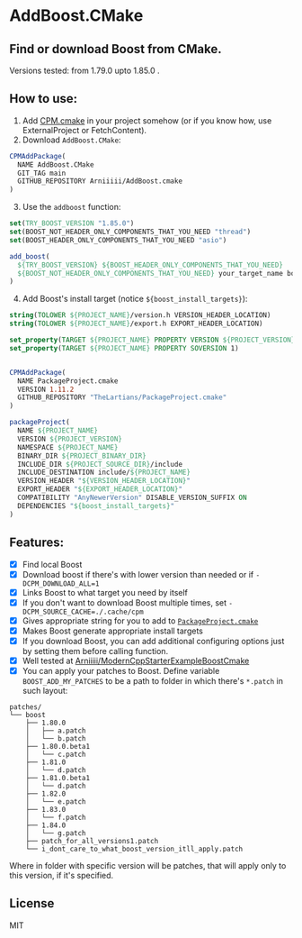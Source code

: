# AddBoost.CMake

## Find or download Boost from CMake. 

Versions tested: from 1.79.0 upto 1.85.0 .

## How to use:

1. Add [CPM.cmake](https://github.com/cpm-cmake/CPM.cmake?tab=readme-ov-file#adding-cpm) in your project somehow (or if you know how, use ExternalProject or FetchContent).
2. Download `AddBoost.CMake`:

```cmake
CPMAddPackage(
  NAME AddBoost.CMake
  GIT_TAG main
  GITHUB_REPOSITORY Arniiiii/AddBoost.cmake
)
```
3. Use the `addboost` function:
```cmake
set(TRY_BOOST_VERSION "1.85.0")
set(BOOST_NOT_HEADER_ONLY_COMPONENTS_THAT_YOU_NEED "thread")
set(BOOST_HEADER_ONLY_COMPONENTS_THAT_YOU_NEED "asio")

add_boost(
  ${TRY_BOOST_VERSION} ${BOOST_HEADER_ONLY_COMPONENTS_THAT_YOU_NEED}
  ${BOOST_NOT_HEADER_ONLY_COMPONENTS_THAT_YOU_NEED} your_target_name boost_install_targets
)
```
4. Add Boost's install target (notice `${boost_install_targets}`):
```cmake
string(TOLOWER ${PROJECT_NAME}/version.h VERSION_HEADER_LOCATION)
string(TOLOWER ${PROJECT_NAME}/export.h EXPORT_HEADER_LOCATION)

set_property(TARGET ${PROJECT_NAME} PROPERTY VERSION ${PROJECT_VERSION})
set_property(TARGET ${PROJECT_NAME} PROPERTY SOVERSION 1)


CPMAddPackage(
  NAME PackageProject.cmake
  VERSION 1.11.2
  GITHUB_REPOSITORY "TheLartians/PackageProject.cmake"
)

packageProject(
  NAME ${PROJECT_NAME}
  VERSION ${PROJECT_VERSION}
  NAMESPACE ${PROJECT_NAME}
  BINARY_DIR ${PROJECT_BINARY_DIR}
  INCLUDE_DIR ${PROJECT_SOURCE_DIR}/include
  INCLUDE_DESTINATION include/${PROJECT_NAME}
  VERSION_HEADER "${VERSION_HEADER_LOCATION}" 
  EXPORT_HEADER "${EXPORT_HEADER_LOCATION}"
  COMPATIBILITY "AnyNewerVersion" DISABLE_VERSION_SUFFIX ON
  DEPENDENCIES "${boost_install_targets}"
)

```


## Features:  

 - [x] Find local Boost
 - [x] Download boost if there's with lower version than needed or if `-DCPM_DOWNLOAD_ALL=1` 
 - [x] Links Boost to what target you need by itself
 - [x] If you don't want to download Boost multiple times, set `-DCPM_SOURCE_CACHE=./.cache/cpm`
 - [x] Gives appropriate string for you to add to [`PackageProject.cmake`](https://github.com/TheLartians/PackageProject.cmake)
 - [x] Makes Boost generate appropriate install targets
 - [x] If you download Boost, you can add additional configuring options just by setting them before calling function.
 - [x] Well tested at [Arniiiii/ModernCppStarterExampleBoostCmake](https://github.com/Arniiiii/ModernCppStarterExampleBoostCmake)
 - [x] You can apply your patches to Boost. Define variable `BOOST_ADD_MY_PATCHES` to be a path to folder in which there's  `*.patch` in such layout:
```
patches/
└── boost
    ├── 1.80.0
    │   ├── a.patch
    │   └── b.patch
    ├── 1.80.0.beta1
    │   └── c.patch
    ├── 1.81.0
    │   └── d.patch
    ├── 1.81.0.beta1
    │   └── d.patch
    ├── 1.82.0
    │   └── e.patch
    ├── 1.83.0
    │   └── f.patch
    ├── 1.84.0
    │   └── g.patch
    ├── patch_for_all_versions1.patch
    └── i_dont_care_to_what_boost_version_itll_apply.patch
```

Where in folder with specific version will be patches, that will apply only to this version, if it's specified.

## License
MIT